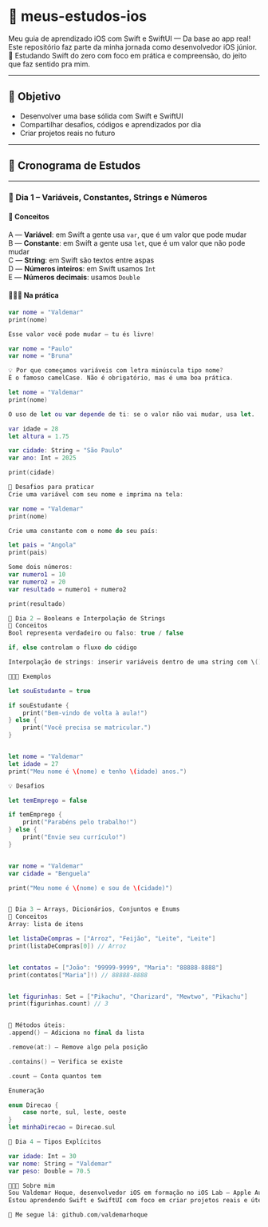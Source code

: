 # 📱 meus-estudos-ios

Meu guia de aprendizado iOS com Swift e SwiftUI — Da base ao app real!  
Este repositório faz parte da minha jornada como desenvolvedor iOS júnior.  
🧠 Estudando Swift do zero com foco em prática e compreensão, do jeito que faz sentido pra mim.

---

## 🚀 Objetivo

- Desenvolver uma base sólida com Swift e SwiftUI  
- Compartilhar desafios, códigos e aprendizados por dia  
- Criar projetos reais no futuro

---

## 📆 Cronograma de Estudos

---

### 🧭 Dia 1 – Variáveis, Constantes, Strings e Números

#### 🧠 Conceitos

A — **Variável**: em Swift a gente usa `var`, que é um valor que pode mudar  
B — **Constante**: em Swift a gente usa `let`, que é um valor que não pode mudar  
C — **String**: em Swift são textos entre aspas  
D — **Números inteiros**: em Swift usamos `Int`  
E — **Números decimais**: usamos `Double`

#### 👨🏽‍💻 Na prática

```swift
var nome = "Valdemar"
print(nome)

Esse valor você pode mudar — tu és livre!

var nome = "Paulo"
var nome = "Bruna"

💡 Por que começamos variáveis com letra minúscula tipo nome?
É o famoso camelCase. Não é obrigatório, mas é uma boa prática.

let nome = "Valdemar"
print(nome)

O uso de let ou var depende de ti: se o valor não vai mudar, usa let.

var idade = 28
let altura = 1.75

var cidade: String = "São Paulo"
var ano: Int = 2025

print(cidade)

🧪 Desafios para praticar
Crie uma variável com seu nome e imprima na tela:

var nome = "Valdemar"
print(nome)

Crie uma constante com o nome do seu país:

let pais = "Angola"
print(pais)

Some dois números:
var numero1 = 10
var numero2 = 20
var resultado = numero1 + numero2

print(resultado)

🧭 Dia 2 – Booleans e Interpolação de Strings
🧠 Conceitos
Bool representa verdadeiro ou falso: true / false

if, else controlam o fluxo do código

Interpolação de strings: inserir variáveis dentro de uma string com \()

👨🏽‍💻 Exemplos

let souEstudante = true

if souEstudante {
    print("Bem-vindo de volta à aula!")
} else {
    print("Você precisa se matricular.")
}


let nome = "Valdemar"
let idade = 27
print("Meu nome é \(nome) e tenho \(idade) anos.")

💡 Desafios

let temEmprego = false

if temEmprego {
    print("Parabéns pelo trabalho!")
} else {
    print("Envie seu currículo!")
}


var nome = "Valdemar"
var cidade = "Benguela"

print("Meu nome é \(nome) e sou de \(cidade)")


🧭 Dia 3 – Arrays, Dicionários, Conjuntos e Enums
🧠 Conceitos
Array: lista de itens

let listaDeCompras = ["Arroz", "Feijão", "Leite", "Leite"]
print(listaDeCompras[0]) // Arroz


let contatos = ["João": "99999-9999", "Maria": "88888-8888"]
print(contatos["Maria"]!) // 88888-8888


let figurinhas: Set = ["Pikachu", "Charizard", "Mewtwo", "Pikachu"]
print(figurinhas.count) // 3


🔧 Métodos úteis:
.append() – Adiciona no final da lista

.remove(at:) – Remove algo pela posição

.contains() – Verifica se existe

.count – Conta quantos tem

Enumeração

enum Direcao {
    case norte, sul, leste, oeste
}
let minhaDirecao = Direcao.sul

🧭 Dia 4 – Tipos Explícitos

var idade: Int = 30
var nome: String = "Valdemar"
var peso: Double = 70.5

🧑🏽‍💻 Sobre mim
Sou Valdemar Hoque, desenvolvedor iOS em formação no iOS Lab – Apple Authorized Training Center.
Estou aprendendo Swift e SwiftUI com foco em criar projetos reais e úteis.

🔗 Me segue lá: github.com/valdemarhoque



